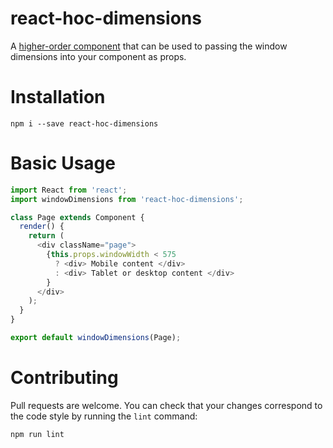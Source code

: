 # react-hoc-dimensions

A [higher-order component](https://reactjs.org/docs/higher-order-components.html) that can be used to passing the window dimensions into your component as props.


# Installation

```
npm i --save react-hoc-dimensions
```

# Basic Usage

```js
import React from 'react';
import windowDimensions from 'react-hoc-dimensions';

class Page extends Component {
  render() {
    return (
      <div className="page">
        {this.props.windowWidth < 575
          ? <div> Mobile content </div>
          : <div> Tablet or desktop content </div>
        }
      </div>
    );
  }
}

export default windowDimensions(Page);
```

# Contributing

Pull requests are welcome. You can check that your changes correspond to the code style by running the `lint` command:

```
npm run lint
```
